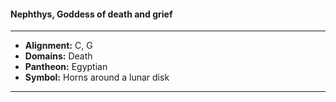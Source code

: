 #### Nephthys, Goddess of death and grief
___

- **Alignment:** C, G
- **Domains:** Death
- **Pantheon:** Egyptian
- **Symbol:** Horns around a lunar disk
___
